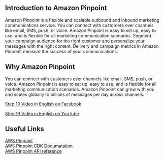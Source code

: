 ## Introduction to Amazon Pinpoint

Amazon Pinpoint is a flexible and scalable outbound and inbound marketing communications service. You can connect with customers over channels like email, SMS, push, or voice. Amazon Pinpoint is easy to set up, easy to use, and is flexible for all marketing communication scenarios. Segment your campaign audience for the right customer and personalize your messages with the right content. Delivery and campaign metrics in Amazon Pinpoint measure the success of your communications.

## Why Amazon Pinpoint

You can connect with customers over channels like email, SMS, push, or voice. Amazon Pinpoint is easy to set up, easy to use, and is flexible for all marketing communication scenarios. Amazon Pinpoint can grow with you and scales globally to billions of messages per day across channels.

[Step 19 Video in English on Facebook](https://www.facebook.com/zeeshanhanif/videos/10225636344840299)

[Step 19 Video in English on YouTube](https://www.youtube.com/watch?v=C46KqvvImnA)

## Useful Links

[AWS Pinpoint](https://aws.amazon.com/pinpoint/) <br />
[AWS Pinpoint CDK Documatation](https://docs.aws.amazon.com/cdk/api/latest/docs/aws-pinpoint-readme.html) <br /> 
[AWS Pinpoint API reference](https://docs.aws.amazon.com/pinpoint/latest/apireference/welcome.html) <br />


